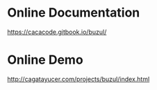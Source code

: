 # Online Documentation
https://cacacode.gitbook.io/buzul/

# Online Demo
http://cagatayucer.com/projects/buzul/index.html